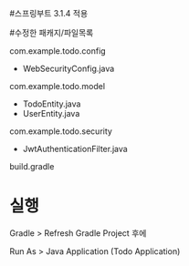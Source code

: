 #스프링부트 3.1.4 적용

#수정한 패캐지/파일목록

com.example.todo.config

- WebSecurityConfig.java

com.example.todo.model

- TodoEntity.java
- UserEntity.java

com.example.todo.security

- JwtAuthenticationFilter.java

build.gradle

# 실행
Gradle > Refresh Gradle Project 후에

Run As > Java Application (Todo Application)


